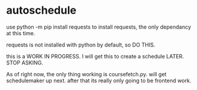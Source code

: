 # autoschedule
 
use python -m pip install requests to install requests, the only dependancy at this time.

requests is not installed with python by default, so DO THIS.

this is a WORK IN PROGRESS. I will get this to create a schedule LATER. STOP ASKING. 

As of right now, the only thing working is coursefetch.py. will get schedulemaker up next. after that its really only going to be frontend work. 


